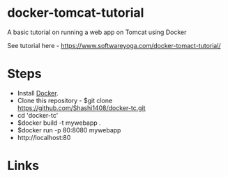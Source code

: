 # docker-tomcat-tutorial
A basic tutorial on running a web app on Tomcat using Docker

See tutorial here - https://www.softwareyoga.com/docker-tomact-tutorial/

# Steps
* Install [Docker](https://docs.docker.com/install/).
* Clone this repository - $git clone https://github.com/Shashi1408/docker-tc.git
* cd 'docker-tc'
* $docker build -t mywebapp .
* $docker run -p 80:8080 mywebapp
* http://localhost:80

# Links
